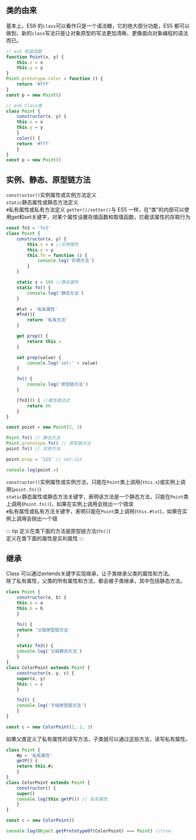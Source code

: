 ## 类的由来
基本上，ES6 的`class`可以看作只是一个语法糖，它的绝大部分功能，ES5 都可以做到，新的`class`写法只是让对象原型的写法更加清晰、更像面向对象编程的语法而已。
```js
// es5 构造函数
function Point(x, y) {
    this.x = x
    this.y = y
}
Point.prototype.color = function () {
    return '#fff'
}
const p = new Point()

// es6 Class类
class Point {
    constructor(x, y) {
    this.x = x
    this.y = y
    }
    color() {
    return '#fff'
    }
}
const p = new Point()
```

## 实例、静态、原型链方法
`constructor()`实例属性或实例方法定义   
`static`静态属性或静态方法定义   
`#`私有属性或私有方法定义
`getter()/setter()`与 ES5 一样，在“类”的内部可以使用get和set关键字，对某个属性设置存值函数和取值函数，拦截该属性的存取行为   
```js
const fn3 = 'fn3'
class Point {
    constructor(x, y) {
        this.x = x //实例属性
        this.y = y
        this.fn = function () {
            console.log('实例方法')
        }
    }

    static z = 100 //静态属性
    static fn() {
        console.log('静态方法')
    }

    #txt = '私有属性'
    #fn4(){
        return '私有方法'
    }

    get prop() {
        return this.x
    }

    set prop(value) {
        console.log('set:' + value)
    }

    fn() {
        console.log('原型链方法')
    }

    [fn3]() { //属性表达式
        return 66
    }
}

const point = new Point(2, 3)

Point.fn() // 静态方法
Point.prototype.fn() // 原型链方法
point.fn() // 实例方法

point.prop = '123' // set:123

console.log(point.x)
```
`constructor()`实例属性或实例方法，只能在`Point`类上调用(`this.x`)或实例上调用(`point.fn()`)   
`static`静态属性或静态方法关键字，表明该方法是一个静态方法，只能在`Point`类上调用(`Point.fn()`)，如果在实例上调用会抛出一个错误   
`#`私有属性或私有方法关键字，表明只能在`Point`类上调用(`this.#txt`)，如果在实例上调用会抛出一个错    

::: tip
定义在类下面的方法是原型链方法(`fn()`)    
定义在类下面的属性是实利属性
:::

## 继承
Class 可以通过extends关键字实现继承，让子类继承父类的属性和方法。    
除了私有属性，父类的所有属性和方法，都会被子类继承，其中包括静态方法。   

```js
class Point {
    constructor(a, b) {
    this.a = a
    this.b = b
    }

    fn() {
    return '父级原型链方法'
    }

    static fn3() {
    console.log('父级静态方法')
    }
}
class ColorPoint extends Point {
    constructor(x, y, c) {
    super(x, y)
    this.c = c
    }

    fn2() {
    console.log('子级原型链方法')
    }
}

const c = new ColorPoint(1, 2, 3)
```
如果父类定义了私有属性的读写方法，子类就可以通过这些方法，读写私有属性。
```js
class Point {
    #p = '私有属性'
    getP() {
    return this.#p
    }
}
class ColorPoint extends Point {
    constructor() {
    super()
    console.log(this.getP()) // 私有属性
    }
}

const c = new ColorPoint()

console.log(Object.getPrototypeOf(ColorPoint) === Point) //true
```